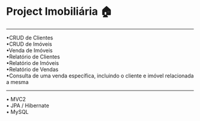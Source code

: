 # Project Imobiliária :house:

---

•CRUD de Clientes <br>
•CRUD de Imóveis <br>
•Venda de Imóveis <br>
•Relatório de Clientes <br>
•Relatório de Imóveis <br>
•Relatório de Vendas <br>
•Consulta de uma venda específica, incluindo o cliente e imóvel relacionada a mesma <br>

---

• MVC2 <br>
• JPA / Hibernate <br>
• MySQL <br>
